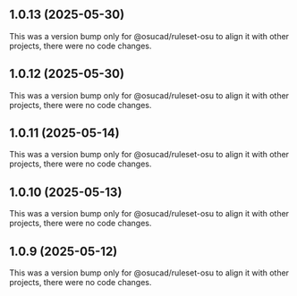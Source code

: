 ## 1.0.13 (2025-05-30)

This was a version bump only for @osucad/ruleset-osu to align it with other projects, there were no code changes.

## 1.0.12 (2025-05-30)

This was a version bump only for @osucad/ruleset-osu to align it with other projects, there were no code changes.

## 1.0.11 (2025-05-14)

This was a version bump only for @osucad/ruleset-osu to align it with other projects, there were no code changes.

## 1.0.10 (2025-05-13)

This was a version bump only for @osucad/ruleset-osu to align it with other projects, there were no code changes.

## 1.0.9 (2025-05-12)

This was a version bump only for @osucad/ruleset-osu to align it with other projects, there were no code changes.